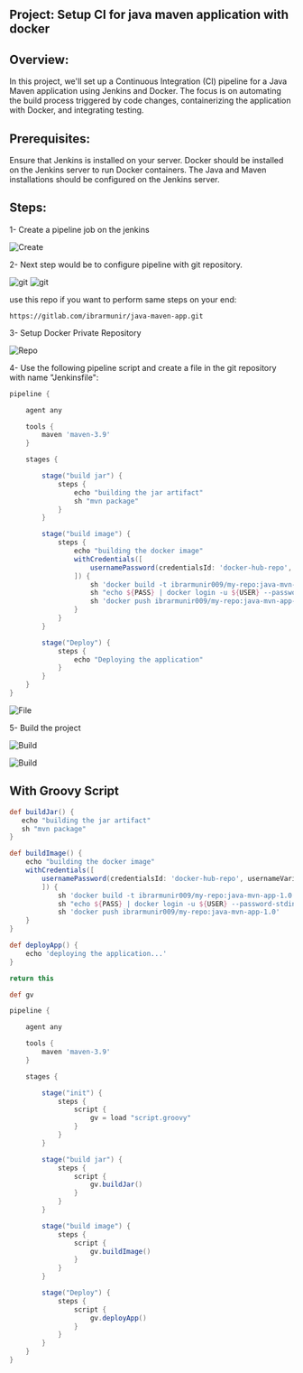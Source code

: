 ## Project: Setup CI for java maven application with docker


## Overview: 
In this project, we'll set up a Continuous Integration (CI) pipeline for a Java Maven application using Jenkins and Docker. The focus is on automating the build process triggered by code changes, containerizing the application with Docker, and integrating testing.

## Prerequisites:
Ensure that Jenkins is installed on your server.
Docker should be installed on the Jenkins server to run Docker containers.
The Java and Maven installations should be configured on the Jenkins server.

## Steps: 

1- Create a pipeline job on the jenkins

![Create](./images/image-1.png)

2- Next step would be to configure pipeline with git repository.

![git](./images/image-2.png)
![git](./images/image-3.png)

use this repo if you want to perform same steps on your end:

```https://gitlab.com/ibrarmunir/java-maven-app.git```

3- Setup Docker Private Repository

![Repo](./images/image-5.png)

4- Use the following pipeline script and create a file in the git repository with name "Jenkinsfile":

```groovy
pipeline {

    agent any

    tools {
        maven 'maven-3.9'
    }

    stages {

        stage("build jar") {
            steps {
                echo "building the jar artifact"
                sh "mvn package"
            }
        }

        stage("build image") { 
            steps {
                echo "building the docker image"
                withCredentials([
                    usernamePassword(credentialsId: 'docker-hub-repo', usernameVariable: 'USER', passwordVariable: 'PASS')
                ]) {
                    sh 'docker build -t ibrarmunir009/my-repo:java-mvn-app-1.0 .'
                    sh "echo ${PASS} | docker login -u ${USER} --password-stdin"
                    sh 'docker push ibrarmunir009/my-repo:java-mvn-app-1.0'
                }
            }
        }

        stage("Deploy") {
            steps {
                echo "Deploying the application"
            }
        }
    }
}
```

![File](./images/image-4.png)

5- Build the project 

![Build](./images/image-6.png)

![Build](./images/image-7.png)

## With Groovy Script

```groovy
def buildJar() {
   echo "building the jar artifact"
   sh "mvn package"
} 

def buildImage() {
    echo "building the docker image"
    withCredentials([
        usernamePassword(credentialsId: 'docker-hub-repo', usernameVariable: 'USER', passwordVariable: 'PASS')
        ]) {
            sh 'docker build -t ibrarmunir009/my-repo:java-mvn-app-1.0 .'
            sh "echo ${PASS} | docker login -u ${USER} --password-stdin"
            sh 'docker push ibrarmunir009/my-repo:java-mvn-app-1.0'
    }
}

def deployApp() {
    echo 'deploying the application...'
} 

return this

```

```groovy
def gv

pipeline {

    agent any

    tools {
        maven 'maven-3.9'
    }

    stages {

        stage("init") {
            steps {
                script {
                    gv = load "script.groovy"
                }
            }
        }

        stage("build jar") {
            steps {
                script {
                    gv.buildJar()
                }
            }
        }

        stage("build image") { 
            steps {
                script {
                    gv.buildImage()
                }
            }
        }

        stage("Deploy") {
            steps {
                script {
                    gv.deployApp()
                }
            }
        }
    }
}
```